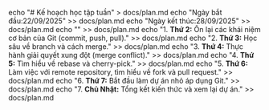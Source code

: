 echo "# Kế hoạch học tập tuần" > docs/plan.md
echo "Ngày bắt đầu:22/09/2025" >> docs/plan.md
echo "Ngày kết thúc:28/09/2025" >> docs/plan.md
echo "" >> docs/plan.md
echo "1. **Thứ 2:** Ôn lại các khái niệm cơ bản của Git (commit, push, pull)." >> docs/plan.md
echo "2. **Thứ 3:** Học sâu về branch và cách merge." >> docs/plan.md
echo "3. **Thứ 4:** Thực hành giải quyết xung đột (merge conflict)." >> docs/plan.md
echo "4. **Thứ 5:** Tìm hiểu về rebase và cherry-pick." >> docs/plan.md
echo "5. **Thứ 6:** Làm việc với remote repository, tìm hiểu về fork và pull request." >> docs/plan.md
echo "6. **Thứ 7:** Bắt đầu làm dự án nhỏ áp dụng Git." >> docs/plan.md
echo "7. **Chủ Nhật:** Tổng kết kiến thức và xem lại dự án." >> docs/plan.md
